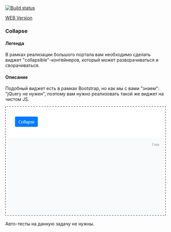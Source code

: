 [![Build status](https://ci.appveyor.com/api/projects/status/9hj07t7ojh6n59mh?svg=true)](https://ci.appveyor.com/project/JulieSoboleva/Animation)

[WEB Version](https://juliesoboleva.github.io/Animation/)

### Collapse

#### Легенда

В рамках реализации большого портала вам необходимо сделать виджет "collapsible"-контейнеров, который может разворачиваться и сворачиваться.

#### Описание

Подобный виджет есть в рамках Bootstrap, но как мы с вами "знаем": "jQuery не нужен", поэтому вам нужно реализовать такой же виджет на чистом JS.

![](./img/collapse.gif)

Авто-тесты на данную задачу не нужны.

